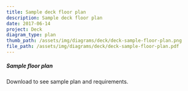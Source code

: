 ```yaml
---
title: Sample deck floor plan
description: Sample deck floor plan
date: 2017-06-14
project: Deck
diagram_type: plan
thumb_path: /assets/img/diagrams/deck/deck-sample-floor-plan.png
file_path: /assets/img/diagrams/deck/deck-sample-floor-plan.pdf
---
```

##### Sample floor plan
Download to see sample plan and requirements.
